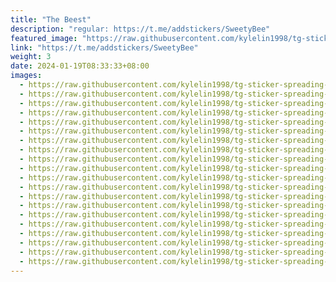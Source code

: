 ```yaml
---
title: "The Beest"
description: "regular: https://t.me/addstickers/SweetyBee"
featured_image: "https://raw.githubusercontent.com/kylelin1998/tg-sticker-spreading-worldwide-images/main/img/38686051-af32-4f83-82f1-4d8114eff548.jpg"
link: "https://t.me/addstickers/SweetyBee"
weight: 3
date: 2024-01-19T08:33:33+08:00
images:
  - https://raw.githubusercontent.com/kylelin1998/tg-sticker-spreading-worldwide-images/main/img/38686051-af32-4f83-82f1-4d8114eff548.jpg
  - https://raw.githubusercontent.com/kylelin1998/tg-sticker-spreading-worldwide-images/main/img/78526ffa-4f84-43db-ab4c-1d44204d52b9.jpg
  - https://raw.githubusercontent.com/kylelin1998/tg-sticker-spreading-worldwide-images/main/img/6fb7aa6b-57ee-4180-8e44-edebe394b3e6.jpg
  - https://raw.githubusercontent.com/kylelin1998/tg-sticker-spreading-worldwide-images/main/img/65ef1473-4d22-428c-a5c1-1d88046746dd.jpg
  - https://raw.githubusercontent.com/kylelin1998/tg-sticker-spreading-worldwide-images/main/img/50e7c69c-e45b-43a3-941c-e83ff6d2e96f.jpg
  - https://raw.githubusercontent.com/kylelin1998/tg-sticker-spreading-worldwide-images/main/img/97a488d1-61e5-40af-9e05-9d7fc050c20b.jpg
  - https://raw.githubusercontent.com/kylelin1998/tg-sticker-spreading-worldwide-images/main/img/16f86055-e0bb-4fe2-ad84-aa070a746034.jpg
  - https://raw.githubusercontent.com/kylelin1998/tg-sticker-spreading-worldwide-images/main/img/50c383da-5bea-4885-aefd-131626d25d74.jpg
  - https://raw.githubusercontent.com/kylelin1998/tg-sticker-spreading-worldwide-images/main/img/2fb049b5-153a-417a-b758-c499c9f099cb.jpg
  - https://raw.githubusercontent.com/kylelin1998/tg-sticker-spreading-worldwide-images/main/img/481fd36f-03f2-4f9a-95db-4b861daca82d.jpg
  - https://raw.githubusercontent.com/kylelin1998/tg-sticker-spreading-worldwide-images/main/img/30f50e55-ba97-412f-80bc-484a6fbbf73c.jpg
  - https://raw.githubusercontent.com/kylelin1998/tg-sticker-spreading-worldwide-images/main/img/b1e18566-2bc5-4c8f-9253-01ff46bf571d.jpg
  - https://raw.githubusercontent.com/kylelin1998/tg-sticker-spreading-worldwide-images/main/img/76c9de20-0c30-4f20-82ae-ca5131a39d08.jpg
  - https://raw.githubusercontent.com/kylelin1998/tg-sticker-spreading-worldwide-images/main/img/c6892610-fc3f-465c-bc8e-43511df12411.jpg
  - https://raw.githubusercontent.com/kylelin1998/tg-sticker-spreading-worldwide-images/main/img/16fc29c4-92db-4fd6-a274-ec32a54f336d.jpg
  - https://raw.githubusercontent.com/kylelin1998/tg-sticker-spreading-worldwide-images/main/img/438c8780-afc3-411b-b340-95050c2cb961.jpg
  - https://raw.githubusercontent.com/kylelin1998/tg-sticker-spreading-worldwide-images/main/img/efcb4733-2946-4542-8756-eb8ba94adafb.jpg
  - https://raw.githubusercontent.com/kylelin1998/tg-sticker-spreading-worldwide-images/main/img/c913cfa1-0f06-41cb-a0f7-9c1ee0f5aae0.jpg
  - https://raw.githubusercontent.com/kylelin1998/tg-sticker-spreading-worldwide-images/main/img/3f88095d-1c80-459b-8449-6e14abe786a7.jpg
  - https://raw.githubusercontent.com/kylelin1998/tg-sticker-spreading-worldwide-images/main/img/ad9d7b4f-b1b4-46a8-82bd-468c2bea954a.jpg
---
```

